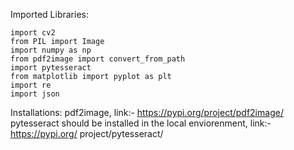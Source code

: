 Imported Libraries:

    import cv2
    from PIL import Image
    import numpy as np
    from pdf2image import convert_from_path
    import pytesseract
    from matplotlib import pyplot as plt
    import re
    import json

Installations:
    pdf2image, link:- https://pypi.org/project/pdf2image/
    pytesseract should be installed in the local enviorenment, link:- https://pypi.org/ project/pytesseract/
